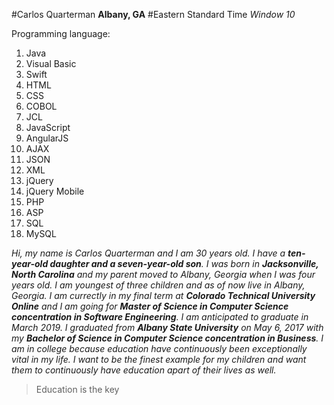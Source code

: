 #Carlos Quarterman
**Albany, GA**
#Eastern Standard Time
*Window 10*

Programming language:
1. Java
2. Visual Basic
3. Swift
4. HTML
5. CSS
6. COBOL
7. JCL
8. JavaScript
9. AngularJS
10. AJAX
11. JSON
12. XML
13. jQuery
14. jQuery Mobile
15. PHP
16. ASP
17. SQL
18. MySQL

_Hi, my name is Carlos Quarterman and I am 30 years old. I have a **ten-year-old daughter and a seven-year-old son**. I was born in **Jacksonville, North Carolina** and my parent moved to Albany, Georgia when I was four years old. I am youngest of three children and as of now live in Albany, Georgia. I am currectly in my final term at **Colorado Technical University Online** and I am going for **Master of Science in Computer Science concentration in Software Engineering**. I am anticipated to graduate in March 2019. I graduated from **Albany State University** on May 6, 2017 with my **Bachelor of Science in Computer Science concentration in Business**. I am in college because education have continuously been exceptionally vital in my life. I want to be the finest example for my children and want them to continuously have education apart of their lives as well._



>Education is the key
